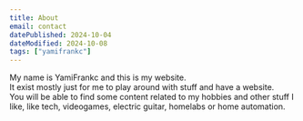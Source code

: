```yaml
---
title: About
email: contact
datePublished: 2024-10-04
dateModified: 2024-10-08
tags: ["yamifrankc"]
---
```


My name is YamiFrankc and this is my website.  
It exist mostly just for me to play around with stuff and have a website.  
You will be able to find some content related to my hobbies and other stuff I like, like tech, videogames, electric guitar, homelabs or home automation.  

